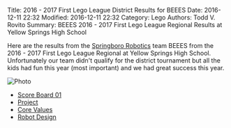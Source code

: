 Title: 2016 - 2017 First Lego League District Results for BEEES
Date: 2016-12-11 22:32
Modified: 2016-12-11 22:32
Category: Lego
Authors: Todd V. Rovito
Summary: BEEES 2016 - 2017 First Lego League Regional Results at Yellow Springs High School

Here are the results from the  [Springboro
Robotics](https://www.facebook.com/BoroBots) team BEEES  from
the 2016 - 2017 First Lego League Regional at Yellow Springs High 
School.  Unfortunately our team didn't qualify for the district
tournament but all the kids had fun this year (most important) and we
had great success this year.  

![Photo]({attach}/MediaFiles/20161211FllRegionalResultsYellowSpringsHS/imagejpeg_0.jpg)

* [Score Board 01]({filename}/MediaFiles/20161211FllRegionalResultsYellowSpringsHS/IMG_5604.JPG)
* [Project]({filename}/MediaFiles/20161211FllRegionalResultsYellowSpringsHS/IMG_5617.JPG)
* [Core Values]({filename}/MediaFiles/20161211FllRegionalResultsYellowSpringsHS/IMG_5616.JPG)
* [Robot Design]({filename}/MediaFiles/20161211FllRegionalResultsYellowSpringsHS/IMG_5615.JPG)



